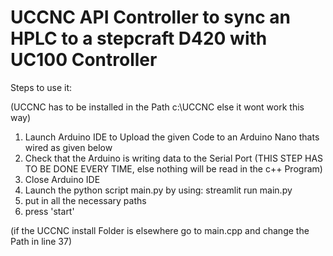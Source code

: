 # UCCNC API Controller to sync an HPLC to a stepcraft D420 with UC100 Controller


Steps to use it:

(UCCNC has to be installed in the Path c:\UCCNC else it wont work this way)
1. Launch Arduino IDE to Upload the given Code to an Arduino Nano thats wired as given below
2. Check that the Arduino is writing data to the Serial Port (THIS STEP HAS TO BE DONE EVERY TIME, else nothing will be read in the c++ Program)
3. Close Arduino IDE
4. Launch the python script main.py by using: streamlit run main.py
5. put in all the necessary paths
6. press 'start'

(if the UCCNC install Folder is elsewhere go to main.cpp and change the Path in line 37)
